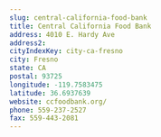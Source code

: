 ```yaml
---
slug: central-california-food-bank
title: Central California Food Bank
address: 4010 E. Hardy Ave
address2: 
cityIndexKey: city-ca-fresno
city: Fresno
state: CA
postal: 93725
longitude: -119.7583475
latitude: 36.6937639
website: ccfoodbank.org/
phone: 559-237-2527
fax: 559-443-2081
---
```

